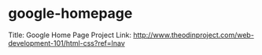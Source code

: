 # google-homepage
Title: Google Home Page Project
Link: http://www.theodinproject.com/web-development-101/html-css?ref=lnav

